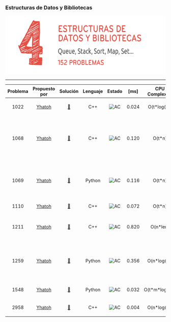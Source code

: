 ### Estructuras de Datos y Bibliotecas
<p align="center">
  <img width="690" height="184" src="/misc/uri_eddbibliotecas.png">
</p>

---

| Problema     | Propuesto por | Solución     | Lenguaje | Estado | [ms] | CPU Complexity| Memory Complexity | Commentario|
|  :----:        |    :----:   |           :----:  |           :----:  |            :----:  |            :----:  |            :----:  |            :----:  |             :----:  | 
| 1022   | [Yhatoh](https://github.com/Yhatoh) | [🔗](/soluciones/URI/problemas/edd_y_bibliotecas/1022/1022_Yhatoh.cpp)   | C++ | ![AC](https://placehold.it/40/32CD32/FFFFFF?text=AC) | 0.024 | O(t\*log(n)) | O(1) | in euclid's algorithm we trust|
| 1068   | [Yhatoh](https://github.com/Yhatoh) | [🔗](/soluciones/URI/problemas/edd_y_bibliotecas/1068/1068_Yhatoh.cpp)   | C++ | ![AC](https://placehold.it/40/32CD32/FFFFFF?text=AC) | 0.120 | O(t\*n) | O(n) | hay que hacer como si los numeros no existieran y usar una pila para ver el correcto balanceo |
| 1069   | [Yhatoh](https://github.com/Yhatoh) | [🔗](/soluciones/URI/problemas/edd_y_bibliotecas/1069/1069_Yhatoh.py)    | Python|![AC](https://placehold.it/40/32CD32/FFFFFF?text=AC)| 0.116 | O(t\*n) | O(n) | es el mismo problema que el 1069, solo que un pequeño cambio en la condición|
| 1110   | [Yhatoh](https://github.com/Yhatoh) | [🔗](/soluciones/URI/problemas/edd_y_bibliotecas/1110/1110_Yhatoh.cpp)    | C++ | ![AC](https://placehold.it/40/32CD32/FFFFFF?text=AC)| 0.072 | O(t\*n) | O(n) | colas is love colas is live|
| 1211   | [Yhatoh](https://github.com/Yhatoh) | [🔗](/soluciones/URI/problemas/edd_y_bibliotecas/1211/1211_Yhatoh.cpp)    | C++|![AC](https://placehold.it/40/32CD32/FFFFFF?text=AC)| 0.820 | O(n\*len) | O(n\*len) | solo hay que ver cuantos numeros iguales tiene el de al frente|
| 1259   | [Yhatoh](https://github.com/Yhatoh) | [🔗](/soluciones/URI/problemas/edd_y_bibliotecas/1259/1259_Yhatoh.py)    | Python|![AC](https://placehold.it/40/32CD32/FFFFFF?text=AC)| 0.356 | O(n\*log(n)) | O(n) | es el mismo problema que el 1069, solo que un pequeño cambio en la condición|
| 1548   | [Yhatoh](https://github.com/Yhatoh) | [🔗](/soluciones/URI/problemas/edd_y_bibliotecas/1548/1548_Yhatoh.py)    | Python|![AC](https://placehold.it/40/32CD32/FFFFFF?text=AC)| 0.032 | O(t\*m\*log(m)) | O(2n) | si toy igual me quedo quieto|
| 2958   | [Yhatoh](https://github.com/Yhatoh) | [🔗](/soluciones/URI/problemas/edd_y_bibliotecas/2958/2958_Yhatoh.cpp)    | C++ |![AC](https://placehold.it/40/32CD32/FFFFFF?text=AC)| 0.004 | O(n\*log(n)) | O(n) | soy v o soy d, esa es la cuestión|
